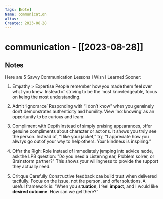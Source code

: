 ```yaml
---
Tags: [Note]
Name: communication
alias: 
Created: 2023-08-28
---
```

# communication - [[2023-08-28]]
## Notes

Here are 5 Savvy Communication Lessons I Wish I Learned Sooner:

1. Empathy > Expertise
People remember how you made them feel over what you knew. Instead of striving to be the most knowledgeable, focus on being the most understanding.

2. Admit ‘Ignorance’
Responding with “I don’t know” when you genuinely don’t demonstrates authenticity and humility. View ‘not knowing’ as an opportunity to be curious and learn.

3. Compliment with Depth
Instead of simply praising appearances, offer genuine compliments about character or actions. It shows you truly see the person. Instead of, “I like your jacket,” try, “I appreciate how you always go out of your way to help others. Your kindness is inspiring.”

4. Offer the Right Role
Instead of immediately jumping into advice mode, ask the LPB question: "Do you need a Listening ear, Problem solver, or Brainstorm partner?" This shows your willingness to provide the support they actually need.

5. Critique Carefully
Constructive feedback can build trust when delivered tactfully. Focus on the issue, not the person, and offer solutions. 
A useful framework is:
“When you **situation**, I feel **impact**, and I would like **desired outcome**. How can we get there?”

